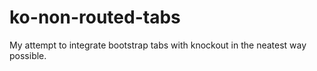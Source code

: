 # ko-non-routed-tabs

My attempt to integrate bootstrap tabs with knockout in the neatest way possible.

